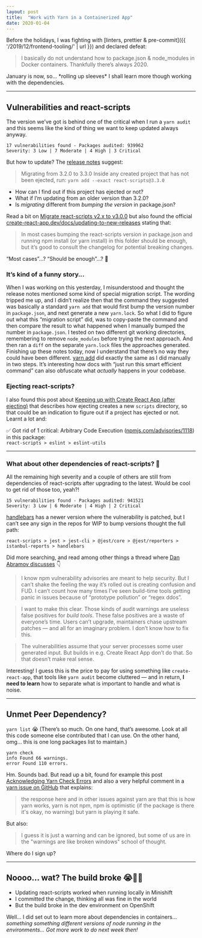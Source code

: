 ```yaml
---
layout: post
title:  "Work with Yarn in a Containerized App"
date: 2020-01-04
---
```


Before the holidays, I was fighting with [linters, prettier & pre-commit]({{ '/2019/12/frontend-tooling/' | url }}) and declared defeat:

> I basically do not understand how to package.json & node_modules in Docker containers. Thankfully there’s always 2020.

January is now, so… \*rolling up sleeves\* I shall learn more though working with the dependencies.

-------------------------------------

## Vulnerabilities and react-scripts

The version we’ve got is behind one of the critical when I run a `yarn audit` and this seems like the kind of thing we want to keep updated always anyway.

```
17 vulnerabilities found - Packages audited: 939962
Severity: 3 Low | 7 Moderate | 4 High | 3 Critical
```

But how to update? The [release notes](https://github.com/facebook/create-react-app/releases/tag/v3.3.0) suggest:

> Migrating from 3.2.0 to 3.3.0
> Inside any created project that has not been ejected, run:
`yarn add --exact react-scripts@3.3.0`

* How can I find out if this project has ejected or not?
* What if I’m updating from an older version than 3.2.0?
* Is _migrating_ different from _bumping the version_ in package.json?

Read a bit on [Migrate react-scripts v2.x to v3.0.0](https://medium.com/@TechMagic/migrate-react-scripts-v2-x-to-v3-0-0-17134a7ecc66) but also found the official [create-react-app.dev/docs/updating-to-new-releases](https://create-react-app.dev/docs/updating-to-new-releases) stating that:

> In most cases bumping the react-scripts version in package.json and running npm install (or yarn install) in this folder should be enough, but it’s good to consult the changelog for potential breaking changes.

“Most cases”…? “Should be enough”…? 🤔

### It’s kind of a funny story…

When I was working on this yesterday, I misunderstood and thought the release notes mentioned some kind of special migration script. The wording tripped me up, and I didn’t realize then that the command they suggested was basically a standard `yarn add` that would first bump the version number in `package.json`, and next generate a new `yarn.lock`. So what I did to figure out what this “migration script” did, was to copy-paste the command and then compare the result to what happened when I manually bumped the number in `package.json`. I tested on two different git working directories, remembering to remove `node_modules` before trying the next approach. And then ran a `diff` on the separate `yarn.lock` files the approaches generated. Finishing up these notes today, now I understand that there’s no way they could have been different. [yarn add](https://yarnpkg.com/lang/en/docs/cli/add/) did exactly the same as I did manually in two steps. It’s interesting how docs with “just run this smart efficient command” can also obfuscate what _actually_ happens in your codebase.

### Ejecting react-scripts?

I also found this post about [Keeping up with Create React App (after ejecting)](https://www.breathelife.com/keeping-up-with-create-react-app-after-ejecting) that describes how ejecting creates a new `scripts` directory, so that could be an indication to figure out if a project has ejected or not. Learnt a lot and:

✅ Got rid of 1 critical: Arbitrary Code Execution ([npmjs.com/advisories/1118](https://www.npmjs.com/advisories/1118)) in this package: <br>`react-scripts > eslint > eslint-utils`

---

### What about other dependencies of react-scripts? 🤔

All the remaining high severity and a couple of others are still from dependencies of react-scripts after upgrading to the latest. Would be cool to get rid of those too, yeah?!

```
15 vulnerabilities found - Packages audited: 941521
Severity: 3 Low | 6 Moderate | 4 High | 2 Critical
```

[handlebars](https://www.npmjs.com/package/handlebars) has a newer version where the vulnerability is patched, but I can’t see any sign in the repos for WIP to bump versions thought the full path:

`react-scripts > jest > jest-cli > @jest/core > @jest/reporters > istanbul-reports > handlebars`

Did more searching, and read among other things a thread where [Dan Abramov discusses](https://twitter.com/dan_abramov/status/1149795615880011778) 👇

> I know npm vulnerability advisories are meant to help security. But I can’t shake the feeling the way it’s rolled out is creating confusion and FUD. I can’t count how many times I’ve seen build-time tools getting panic in issues because of “prototype pollution” or “regex ddos”.

> I want to make this clear. Those kinds of audit warnings are useless false positives for *build tools*. These false positives are a waste of everyone’s time. Users can’t upgrade, maintainers chase upstream patches — and all for an imaginary problem. I don’t know how to fix this.

> The vulnerabilities assume that your server processes some user generated input. But builds in e.g. Create React App don’t do that. So that doesn’t make real sense.

Interesting! I guess this is the price to pay for using something like `create-react-app`, that tools like `yarn audit` become cluttered — and in return, **I need to learn** how to separate what is important to handle and what is noise.

----------------------------------------------------------------------------------------

## Unmet Peer Dependency?

`yarn list` 😭 (There’s so much. On one hand, that’s awesome. Look at all this code someone else contributed that I can use. On the other hand, omg… this is one long packages list to maintain.)

```
yarn check
info Found 66 warnings.
error Found 110 errors.
```

Hm. Sounds bad. But read up a bit, found for example this post [Acknowledging Yarn Check Errors](https://medium.com/tomincode/acknowledging-yarn-check-errors-10f2ce7da4f6) and also a very helpful comment in a [yarn issue on GitHub](https://github.com/yarnpkg/yarn/issues/5347#issuecomment-463038189) that explains:

> the response here and in other issues against yarn are that this is how yarn works, yarn is not npm, npm is optimistic (if the package is there it's okay, no warning) but yarn is playing it safe.

But also:

> I guess it is just a warning and can be ignored, but some of us are in the "warnings are like broken windows" school of thought.

Where do I sign up?

----------------------------------------------------------------------------------------

## Noooo… wat? The build broke 😭🤨🤔

* Updating react-scripts worked when running locally in Minishift
* I committed the change, thinking all was fine in the world
* But the build broke in the dev environment on OpenShift

Well… I did set out to learn more about dependencies in containers… _something something different versions of node running in the environments… Got more work to do next week then!_
